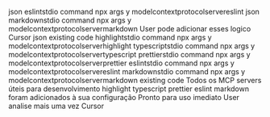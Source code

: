 json
eslintstdio 
command npx
args y modelcontextprotocolservereslint
json
markdownstdio 
command npx
args y modelcontextprotocolservermarkdown
User
pode adicionar esses logico
Cursor
json
  existing code 
highlightstdio 
command npx
args y modelcontextprotocolserverhighlight
typescriptstdio 
command npx
args y modelcontextprotocolservertypescript
prettierstdio 
command npx
args y modelcontextprotocolserverprettier
eslintstdio 
command npx
args y modelcontextprotocolservereslint
markdownstdio 
command npx
args y modelcontextprotocolservermarkdown
  existing code 
Todos os MCP servers úteis para desenvolvimento highlight typescript prettier eslint markdown foram adicionados à sua configuração Pronto para uso imediato
User
analise mais uma vez
Cursor